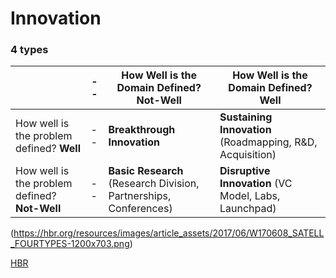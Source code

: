 # Innovation

### 4 types

||--|How Well is the Domain Defined? Not-Well|How Well is the Domain Defined? Well|
|--|--|--|--|
|How well is the problem defined? **Well**|--| **Breakthrough Innovation** | **Sustaining Innovation** (Roadmapping, R&D, Acquisition) |
|How well is the problem defined? **Not-Well**|--| **Basic Research** (Research Division, Partnerships, Conferences) | **Disruptive Innovation** (VC Model, Labs, Launchpad) |

(https://hbr.org/resources/images/article_assets/2017/06/W170608_SATELL_FOURTYPES-1200x703.png)

[HBR](https://hbr.org/2017/06/the-4-types-of-innovation-and-the-problems-they-solve)
